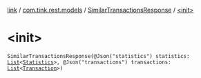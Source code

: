 [link](../../index.md) / [com.tink.rest.models](../index.md) / [SimilarTransactionsResponse](index.md) / [&lt;init&gt;](./-init-.md)

# &lt;init&gt;

`SimilarTransactionsResponse(@Json("statistics") statistics: `[`List`](https://kotlinlang.org/api/latest/jvm/stdlib/kotlin.collections/-list/index.html)`<`[`Statistics`](../-statistics/index.md)`>, @Json("transactions") transactions: `[`List`](https://kotlinlang.org/api/latest/jvm/stdlib/kotlin.collections/-list/index.html)`<`[`Transaction`](../-transaction/index.md)`>)`